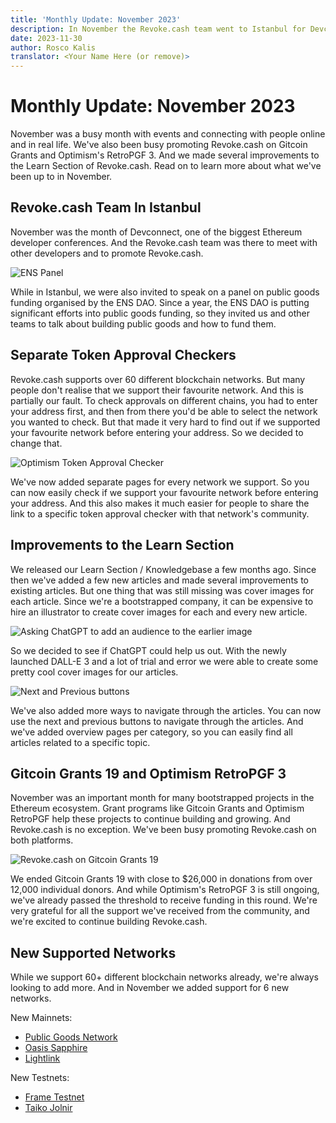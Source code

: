 ```yaml
---
title: 'Monthly Update: November 2023'
description: In November the Revoke.cash team went to Istanbul for Devconnect. November was also the month of Gitcoin Grants 19 and Optimism's RetroPGF 3, providing us with important funding to continue building Revoke.cash.
date: 2023-11-30
author: Rosco Kalis
translator: <Your Name Here (or remove)>
---
```


# Monthly Update: November 2023

November was a busy month with events and connecting with people online and in real life. We've also been busy promoting Revoke.cash on Gitcoin Grants and Optimism's RetroPGF 3. And we made several improvements to the Learn Section of Revoke.cash. Read on to learn more about what we've been up to in November.

## Revoke.cash Team In Istanbul

November was the month of Devconnect, one of the biggest Ethereum developer conferences. And the Revoke.cash team was there to meet with other developers and to promote Revoke.cash.

![ENS Panel](/assets/images/blog/2023/monthly-update-november/ens-panel.jpg)

While in Istanbul, we were also invited to speak on a panel on public goods funding organised by the ENS DAO. Since a year, the ENS DAO is putting significant efforts into public goods funding, so they invited us and other teams to talk about building public goods and how to fund them.

## Separate Token Approval Checkers

Revoke.cash supports over 60 different blockchain networks. But many people don't realise that we support their favourite network. And this is partially our fault. To check approvals on different chains, you had to enter your address first, and then from there you'd be able to select the network you wanted to check. But that made it very hard to find out if we supported your favourite network before entering your address. So we decided to change that.

![Optimism Token Approval Checker](/assets/images/blog/2023/monthly-update-november/optimism-token-approval-checker.jpg)

We've now added separate pages for every network we support. So you can now easily check if we support your favourite network before entering your address. And this also makes it much easier for people to share the link to a specific token approval checker with that network's community.

## Improvements to the Learn Section

We released our Learn Section / Knowledgebase a few months ago. Since then we've added a few new articles and made several improvements to existing articles. But one thing that was still missing was cover images for each article. Since we're a bootstrapped company, it can be expensive to hire an illustrator to create cover images for each and every new article.

![Asking ChatGPT to add an audience to the earlier image](/assets/images/blog/2023/monthly-update-november/cover-images.jpg)

So we decided to see if ChatGPT could help us out. With the newly launched DALL-E 3 and a lot of trial and error we were able to create some pretty cool cover images for our articles.

![Next and Previous buttons](/assets/images/blog/2023/monthly-update-november/next-previous-buttons.jpg)

We've also added more ways to navigate through the articles. You can now use the next and previous buttons to navigate through the articles. And we've added overview pages per category, so you can easily find all articles related to a specific topic.

## Gitcoin Grants 19 and Optimism RetroPGF 3

November was an important month for many bootstrapped projects in the Ethereum ecosystem. Grant programs like Gitcoin Grants and Optimism RetroPGF help these projects to continue building and growing. And Revoke.cash is no exception. We've been busy promoting Revoke.cash on both platforms.

![Revoke.cash on Gitcoin Grants 19](/assets/images/blog/2023/monthly-update-november/gitcoin-grants-19.png)

We ended Gitcoin Grants 19 with close to $26,000 in donations from over 12,000 individual donors. And while Optimism's RetroPGF 3 is still ongoing, we've already passed the threshold to receive funding in this round. We're very grateful for all the support we've received from the community, and we're excited to continue building Revoke.cash.

## New Supported Networks

While we support 60+ different blockchain networks already, we're always looking to add more. And in November we added support for 6 new networks.

New Mainnets:

- [Public Goods Network](/token-approval-checker/pgn)
- [Oasis Sapphire](/token-approval-checker/oasis-sapphire)
- [Lightlink](/token-approval-checker/lightlink)

New Testnets:

- [Frame Testnet](/token-approval-checker/frame-testnet)
- [Taiko Jolnir](/token-approval-checker/taiko-jolnir)
